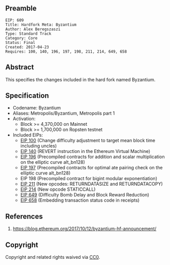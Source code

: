 ## Preamble

    EIP: 609
    Title: Hardfork Meta: Byzantium
    Author: Alex Beregszaszi
    Type: Standard Track
    Category: Core
    Status: Final
    Created: 2017-04-23
    Requires: 100, 140, 196, 197, 198, 211, 214, 649, 658

## Abstract

This specifies the changes included in the hard fork named Byzantium.

## Specification

- Codename: Byzantium
- Aliases: Metropolis/Byzantium, Metropolis part 1
- Activation:
  - Block >= 4,370,000 on Mainnet
  - Block >= 1,700,000 on Ropsten testnet
- Included EIPs:
  - [EIP 100](./eip-100.md) (Change difficulty adjustment to target mean block time including uncles)
  - [EIP 140](./eip-140.md) (REVERT instruction in the Ethereum Virtual Machine)
  - [EIP 196](./eip-196.md) (Precompiled contracts for addition and scalar multiplication on the elliptic curve alt_bn128)
  - [EIP 197](./eip-197.md) (Precompiled contracts for optimal ate pairing check on the elliptic curve alt_bn128)
  - EIP 198 (Precompiled contract for bigint modular exponentiation)
  - [EIP 211](./eip-211.md) (New opcodes: RETURNDATASIZE and RETURNDATACOPY)
  - [EIP 214](./eip-214.md) (New opcode STATICCALL)
  - [EIP 649](./eip-649.md) (Difficulty Bomb Delay and Block Reward Reduction)
  - [EIP 658](./eip-658.md) (Embedding transaction status code in receipts)

## References

1. https://blog.ethereum.org/2017/10/12/byzantium-hf-announcement/

## Copyright

Copyright and related rights waived via [CC0](https://creativecommons.org/publicdomain/zero/1.0/).
